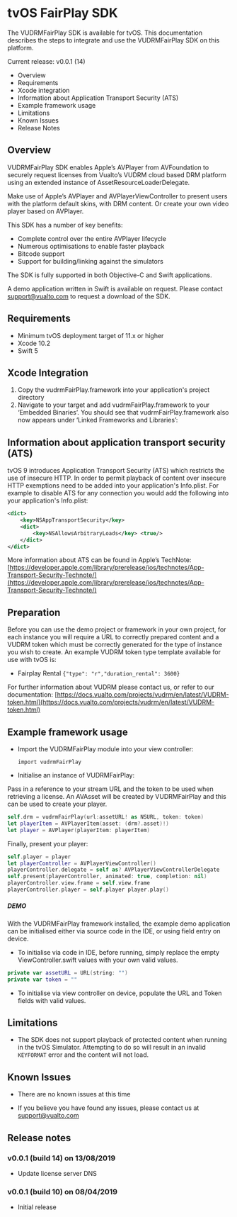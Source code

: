 # tvOS FairPlay SDK

The VUDRMFairPlay SDK is available for tvOS. This documentation describes the steps to integrate and use the VUDRMFairPlay SDK on this platform.

Current release: v0.0.1 (14)

- Overview
- Requirements
- Xcode integration
- Information about Application Transport Security (ATS)
- Example framework usage
- Limitations
- Known Issues
- Release Notes

## Overview

VUDRMFairPlay SDK enables Apple’s AVPlayer from AVFoundation to securely request licenses from Vualto’s VUDRM cloud based DRM platform using an extended instance of AssetResourceLoaderDelegate.

Make use of Apple’s AVPlayer and AVPlayerViewController to present users with the platform default skins, with DRM content. Or create your own video player based on AVPlayer.

This SDK has a number of key benefits:

 - Complete control over the entire AVPlayer lifecycle
 - Numerous optimisations to enable faster playback
 - Bitcode support
 - Support for building/linking against the simulators

The SDK is fully supported in both Objective-C and Swift applications. 

A demo application written in Swift is available on request. Please contact [support@vualto.com](support@vualto.com) to request a download of the SDK.

## Requirements

- Minimum tvOS deployment target of 11.x or higher
- Xcode 10.2
- Swift 5

## Xcode Integration

1. Copy the vudrmFairPlay.framework into your application's project directory
2. Navigate to your target and add vudrmFairPlay.framework to your ‘Embedded Binaries’. You should see that vudrmFairPlay.framework also now appears under ‘Linked Frameworks and Libraries’:

## Information about application transport security (ATS)

tvOS 9 introduces Application Transport Security (ATS) which restricts the use of insecure HTTP.
In order to permit playback of content over insecure HTTP exemptions need to be added into your application's Info.plist. For example to disable ATS for any connection you would add the following into your application's Info.plist:

```xml
<dict>
    <key>NSAppTransportSecurity</key>
    <dict>
        <key>NSAllowsArbitraryLoads</key> <true/>
    </dict>
</dict>
```

More information about ATS can be found in Apple’s TechNote:
[https://developer.apple.com/library/prerelease/ios/technotes/App-Transport-Security-Technote/](https://developer.apple.com/library/prerelease/ios/technotes/App-Transport-Security-Technote/)

## Preparation

Before you can use the demo project or framework in your own project, for each instance you will require a URL to correctly prepared content and a VUDRM token which must be correctly generated for the type of instance you wish to create. An example VUDRM token type template available for use with tvOS is:

- Fairplay Rental `{"type": "r","duration_rental": 3600}`

For further information about VUDRM please contact us, or refer to our documentation:
[https://docs.vualto.com/projects/vudrm/en/latest/VUDRM-token.html](https://docs.vualto.com/projects/vudrm/en/latest/VUDRM-token.html)

## Example framework usage

* Import the VUDRMFairPlay module into your view controller:

	`import vudrmFairPlay`

* Initialise an instance of VUDRMFairPlay:

Pass in a reference to your stream URL and the token to be used when retrieving a license. An AVAsset will be created by VUDRMFairPlay and this can be used to create your player.

```swift
self.drm = vudrmFairPlay(url:assetURL! as NSURL, token: token)
let playerItem = AVPlayerItem(asset: (drm?.asset)!)
let player = AVPlayer(playerItem: playerItem)
```

Finally, present your player:

```swift
self.player = player
let playerController = AVPlayerViewController() 
playerController.delegate = self as? AVPlayerViewControllerDelegate
self.present(playerController, animated: true, completion: nil)
playerController.view.frame = self.view.frame
playerController.player = self.player player.play()
```

##### DEMO

With the VUDRMFairPlay framework installed, the example demo application can be initialised either via source code in the IDE, or using field entry on device.

- To initialise via code in IDE, before running, simply replace the empty ViewController.swift values with your own valid values.

```swift
private var assetURL = URL(string: "")
private var token = ""
```

- To initialise via view controller on device, populate the URL and Token fields with valid values.

## Limitations

- The SDK does not support playback of protected content when running in the tvOS Simulator. Attempting to do so will result in an invalid `KEYFORMAT` error and the content will not load.

## Known Issues

- There are no known issues at this time

- If you believe you have found any issues, please contact us at support@vualto.com

## Release notes

### v0.0.1 (build 14) on 13/08/2019

- Update license server DNS

### v0.0.1 (build 10) on 08/04/2019

- Initial release

